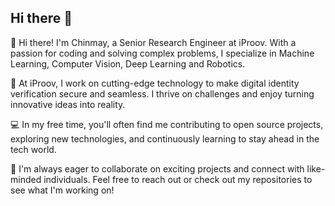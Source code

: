 ## Hi there 👋

👋 Hi there! I'm Chinmay, a Senior Research Engineer at iProov. With a passion for coding and solving complex problems, I specialize in Machine Learning, Computer Vision, Deep Learning and Robotics.

🚀 At iProov, I work on cutting-edge technology to make digital identity verification secure and seamless. I thrive on challenges and enjoy turning innovative ideas into reality.

💻 In my free time, you'll often find me contributing to open source projects, exploring new technologies, and continuously learning to stay ahead in the tech world.

🌱 I'm always eager to collaborate on exciting projects and connect with like-minded individuals. Feel free to reach out or check out my repositories to see what I'm working on!

